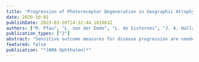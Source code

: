 ```yaml
---
title: "Progression of Photoreceptor Degeneration in Geographic Atrophy Secondary to Age-related Macular Degeneration"
date: 2020-10-01
publishDate: 2023-03-26T14:32:44.181063Z
authors: ["M. Pfau", "L. von der Emde", "L. de Sisternes", "J. A. Hallak", "T. Leng", "S. Schmitz-Valckenberg", "F. G. Holz", "M. Fleckenstein", "D. L. Rubin"]
publication_types: ["2"]
abstract: "Sensitive outcome measures for disease progression are needed for treatment trials in geographic atrophy (GA) secondary to age-related macular degeneration (AMD). To quantify photoreceptor degeneration outside regions of GA in eyes with nonexudative AMD, to evaluate its association with future GA progression, and to characterize its spatio-temporal progression. Monocenter cohort study (Directional Spread in Geographic Atrophy [NCT02051998]) and analysis of data from a normative data study at a tertiary referral center. One hundred fifty-eight eyes of 89 patients with a mean (SD) age of 77.7 (7.1) years, median area of GA of 8.87 mm2 (IQR, 4.09-15.60), and median follow-up of 1.1 years (IQR, 0.52-1.7 years), as well as 93 normal eyes from 93 participants. ) were segmented with a deep-learning pipeline and standardized in a pointwise manner with age-adjusted normal data (z scores). Outer nuclear layer (ONL), photoreceptor inner segment (IS), and outer segment (OS) thickness were quantified along evenly spaced contour lines surrounding GA lesions. Linear mixed models were applied to assess the association between photoreceptor-related imaging features and GA progression rates and characterize the pattern of photoreceptor degeneration over time. Association of ONL thinning with follow-up time (after adjusting for age, retinal topography [z score], and distance to the GA boundary). m/y; 95% CI, -0.26 to -0.09). Distinct and progressive alterations of photoreceptor laminae (exceeding GA spatially) were detectable and quantifiable. The degree of photoreceptor degeneration outside of regions of retinal pigment epithelium atrophy varied markedly between eyes and was associated with future GA progression. Macula-wide photoreceptor laminae thinning represents a potential candidate end point to monitor treatment effects beyond mere GA lesion size progression."
featured: false
publication: "*JAMA Ophthalmol*"
---
```



